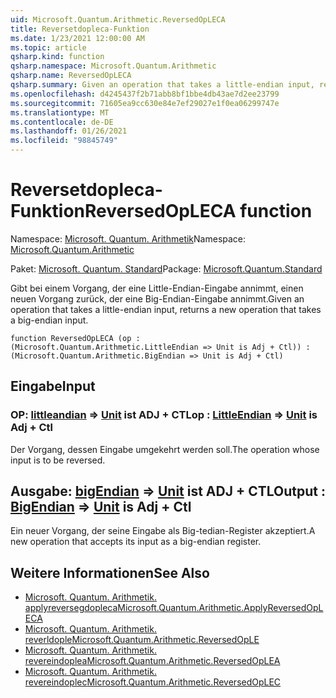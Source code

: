 ```yaml
---
uid: Microsoft.Quantum.Arithmetic.ReversedOpLECA
title: Reversetdopleca-Funktion
ms.date: 1/23/2021 12:00:00 AM
ms.topic: article
qsharp.kind: function
qsharp.namespace: Microsoft.Quantum.Arithmetic
qsharp.name: ReversedOpLECA
qsharp.summary: Given an operation that takes a little-endian input, returns a new operation that takes a big-endian input.
ms.openlocfilehash: d4245437f2b71abb8bf1bbe4db43ae7d2ee23799
ms.sourcegitcommit: 71605ea9cc630e84e7ef29027e1f0ea06299747e
ms.translationtype: MT
ms.contentlocale: de-DE
ms.lasthandoff: 01/26/2021
ms.locfileid: "98845749"
---
```

# <a name="reversedopleca-function"></a><span data-ttu-id="c77d5-102">Reversetdopleca-Funktion</span><span class="sxs-lookup"><span data-stu-id="c77d5-102">ReversedOpLECA function</span></span>

<span data-ttu-id="c77d5-103">Namespace: [Microsoft. Quantum. Arithmetik](xref:Microsoft.Quantum.Arithmetic)</span><span class="sxs-lookup"><span data-stu-id="c77d5-103">Namespace: [Microsoft.Quantum.Arithmetic](xref:Microsoft.Quantum.Arithmetic)</span></span>

<span data-ttu-id="c77d5-104">Paket: [Microsoft. Quantum. Standard](https://nuget.org/packages/Microsoft.Quantum.Standard)</span><span class="sxs-lookup"><span data-stu-id="c77d5-104">Package: [Microsoft.Quantum.Standard](https://nuget.org/packages/Microsoft.Quantum.Standard)</span></span>


<span data-ttu-id="c77d5-105">Gibt bei einem Vorgang, der eine Little-Endian-Eingabe annimmt, einen neuen Vorgang zurück, der eine Big-Endian-Eingabe annimmt.</span><span class="sxs-lookup"><span data-stu-id="c77d5-105">Given an operation that takes a little-endian input, returns a new operation that takes a big-endian input.</span></span>

```qsharp
function ReversedOpLECA (op : (Microsoft.Quantum.Arithmetic.LittleEndian => Unit is Adj + Ctl)) : (Microsoft.Quantum.Arithmetic.BigEndian => Unit is Adj + Ctl)
```


## <a name="input"></a><span data-ttu-id="c77d5-106">Eingabe</span><span class="sxs-lookup"><span data-stu-id="c77d5-106">Input</span></span>

### <a name="op--littleendian--unit--is-adj--ctl"></a><span data-ttu-id="c77d5-107">OP: [littleandian](xref:Microsoft.Quantum.Arithmetic.LittleEndian) => [Unit](xref:microsoft.quantum.lang-ref.unit)  ist ADJ + CTL</span><span class="sxs-lookup"><span data-stu-id="c77d5-107">op : [LittleEndian](xref:Microsoft.Quantum.Arithmetic.LittleEndian) => [Unit](xref:microsoft.quantum.lang-ref.unit)  is Adj + Ctl</span></span>

<span data-ttu-id="c77d5-108">Der Vorgang, dessen Eingabe umgekehrt werden soll.</span><span class="sxs-lookup"><span data-stu-id="c77d5-108">The operation whose input is to be reversed.</span></span>



## <a name="output--bigendian--unit--is-adj--ctl"></a><span data-ttu-id="c77d5-109">Ausgabe: [bigEndian](xref:Microsoft.Quantum.Arithmetic.BigEndian) => [Unit](xref:microsoft.quantum.lang-ref.unit)  ist ADJ + CTL</span><span class="sxs-lookup"><span data-stu-id="c77d5-109">Output : [BigEndian](xref:Microsoft.Quantum.Arithmetic.BigEndian) => [Unit](xref:microsoft.quantum.lang-ref.unit)  is Adj + Ctl</span></span>

<span data-ttu-id="c77d5-110">Ein neuer Vorgang, der seine Eingabe als Big-tedian-Register akzeptiert.</span><span class="sxs-lookup"><span data-stu-id="c77d5-110">A new operation that accepts its input as a big-endian register.</span></span>

## <a name="see-also"></a><span data-ttu-id="c77d5-111">Weitere Informationen</span><span class="sxs-lookup"><span data-stu-id="c77d5-111">See Also</span></span>

- [<span data-ttu-id="c77d5-112">Microsoft. Quantum. Arithmetik. applyreversegdopleca</span><span class="sxs-lookup"><span data-stu-id="c77d5-112">Microsoft.Quantum.Arithmetic.ApplyReversedOpLECA</span></span>](xref:Microsoft.Quantum.Arithmetic.ApplyReversedOpLECA)
- [<span data-ttu-id="c77d5-113">Microsoft. Quantum. Arithmetik. reverldople</span><span class="sxs-lookup"><span data-stu-id="c77d5-113">Microsoft.Quantum.Arithmetic.ReversedOpLE</span></span>](xref:Microsoft.Quantum.Arithmetic.ReversedOpLE)
- [<span data-ttu-id="c77d5-114">Microsoft. Quantum. Arithmetik. revereindoplea</span><span class="sxs-lookup"><span data-stu-id="c77d5-114">Microsoft.Quantum.Arithmetic.ReversedOpLEA</span></span>](xref:Microsoft.Quantum.Arithmetic.ReversedOpLEA)
- [<span data-ttu-id="c77d5-115">Microsoft. Quantum. Arithmetik. revereindoplec</span><span class="sxs-lookup"><span data-stu-id="c77d5-115">Microsoft.Quantum.Arithmetic.ReversedOpLEC</span></span>](xref:Microsoft.Quantum.Arithmetic.ReversedOpLEC)